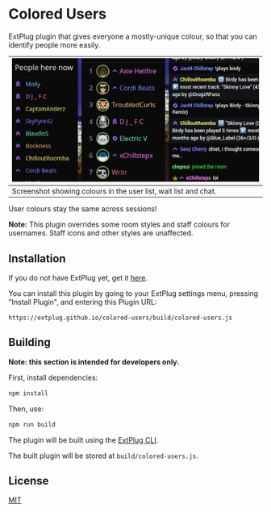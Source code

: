 Colored Users
=============

ExtPlug plugin that gives everyone a mostly-unique colour, so that you can
identify people more easily.

| ![Screenshot](./img/combo.png) |
|---|
| Screenshot showing colours in the user list, wait list and chat. |

User colours stay the same across sessions!

**Note:** This plugin overrides some room styles and staff colours for
usernames. Staff icons and other styles are unaffected.

## Installation

If you do not have ExtPlug yet, get it [here](https://extplug.github.io).

You can install this plugin by going to your ExtPlug settings menu, pressing
"Install Plugin", and entering this Plugin URL:

```
https://extplug.github.io/colored-users/build/colored-users.js
```

## Building

**Note: this section is intended for developers only.**

First, install dependencies:

```bash
npm install
```

Then, use:

```bash
npm run build
```

The plugin will be built using the [ExtPlug CLI](https://github.com/extplug/extplug-cli).

The built plugin will be stored at `build/colored-users.js`.

## License

[MIT](./LICENSE)
